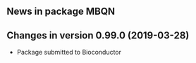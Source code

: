 ## News in package MBQN 

## Changes in version 0.99.0 (2019-03-28)
- Package submitted to Bioconductor


